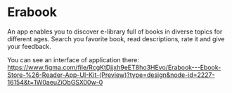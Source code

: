 # Erabook
An app enables you to discover e-library full of books in diverse topics for different ages. Search you favorite book, read descriptions, rate it and give your feedback.

You can see an interface of application there: https://www.figma.com/file/RcgKtDjjxh9eET8ho3HEvo/Erabook---Ebook-Store-%26-Reader-App-UI-Kit-(Preview)?type=design&node-id=2227-16154&t=1W0aeuZiObGSX00w-0
